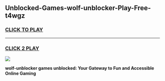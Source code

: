 
## Unblocked-Games-wolf-unblocker-Play-Free-t4wgz
<h3>
<a href="https://premium76.site?title=wolf-unblocker&ref=19M">CLICK TO PLAY</a></h3>
<hr>

<h3>
<a href="https://premium76.site?title=wolf-unblocker&ref=19M">CLICK 2 PLAY</a>
  
</h3>

<a href="https://premium76.site?title=wolf-unblocker&ref=19M"><img src="https://clearcache.store/games.png"></a>


**wolf-unblocker games unblocked: Your Gateway to Fun and Accessible Online Gaming**
